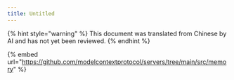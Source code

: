 ```yaml
---
title: Untitled
---
```


{% hint style="warning" %}
This document was translated from Chinese by AI and has not yet been reviewed.
{% endhint %}

{% embed url="https://github.com/modelcontextprotocol/servers/tree/main/src/memory" %}